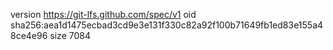 version https://git-lfs.github.com/spec/v1
oid sha256:aea1d1475ecbad3cd9e3e131f330c82a92f100b71649fb1ed83e155a48ce4e96
size 7084
